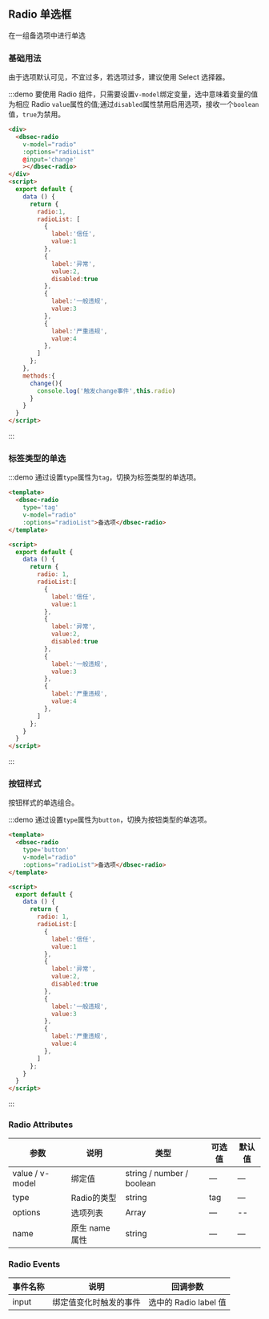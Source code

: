 ## Radio 单选框

在一组备选项中进行单选

### 基础用法

由于选项默认可见，不宜过多，若选项过多，建议使用 Select 选择器。

:::demo 要使用 Radio 组件，只需要设置`v-model`绑定变量，选中意味着变量的值为相应 Radio `value`属性的值;通过`disabled`属性禁用启用选项，接收一个`boolean`值，`true`为禁用。

```html
<div>
  <dbsec-radio 
    v-model="radio" 
    :options="radioList"
    @input='change'
    ></dbsec-radio>
</div>
<script>
  export default {
    data () {
      return {
        radio:1,
        radioList: [
          {
            label:'信任',
            value:1
          },
          {
            label:'异常',
            value:2,
            disabled:true
          },
          {
            label:'一般违规',
            value:3
          },
          {
            label:'严重违规',
            value:4
          },
        ]
      };
    },
    methods:{
      change(){
        console.log('触发change事件',this.radio)
      }
    }
  }
</script>
```
:::

 ### 标签类型的单选
:::demo 通过设置`type`属性为`tag`，切换为标签类型的单选项。
```html
<template>
  <dbsec-radio
    type='tag'
    v-model="radio"
    :options="radioList">备选项</dbsec-radio>
</template>

<script>
  export default {
    data () {
      return {
        radio: 1,
        radioList:[
          {
            label:'信任',
            value:1
          },
          {
            label:'异常',
            value:2,
            disabled:true
          },
          {
            label:'一般违规',
            value:3
          },
          {
            label:'严重违规',
            value:4
          },
        ]
      };
    }
  }
</script>
```
:::
### 按钮样式

按钮样式的单选组合。

:::demo 通过设置`type`属性为`button`，切换为按钮类型的单选项。
```html
<template>
  <dbsec-radio
    type='button'
    v-model="radio"
    :options="radioList">备选项</dbsec-radio>
</template>

<script>
  export default {
    data () {
      return {
        radio: 1,
        radioList:[
          {
            label:'信任',
            value:1
          },
          {
            label:'异常',
            value:2,
            disabled:true
          },
          {
            label:'一般违规',
            value:3
          },
          {
            label:'严重违规',
            value:4
          },
        ]
      };
    }
  }
</script>
```
:::
<!--
### 单选框组

适用于在多个互斥的选项中选择的场景

:::demo 结合`el-radio-group`元素和子元素`el-radio`可以实现单选组，在`el-radio-group`中绑定`v-model`，在`el-radio`中设置好`label`即可，无需再给每一个`el-radio`绑定变量，另外，还提供了`change`事件来响应变化，它会传入一个参数`value`。

```html
<template>
  <el-radio-group v-model="radio">
    <el-radio :label="3">备选项</el-radio>
    <el-radio :label="6">备选项</el-radio>
    <el-radio :label="9">备选项</el-radio>
  </el-radio-group>
</template>

<script>
  export default {
    data () {
      return {
        radio: 3
      };
    }
  }
</script>
```
:::

### 按钮样式

按钮样式的单选组合。

:::demo 只需要把`el-radio`元素换成`el-radio-button`元素即可，此外，Element 还提供了`size`属性。
```html
<template>
  <div>
    <el-radio-group v-model="radio1">
      <el-radio-button label="上海"></el-radio-button>
      <el-radio-button label="北京"></el-radio-button>
      <el-radio-button label="广州"></el-radio-button>
      <el-radio-button label="深圳"></el-radio-button>
    </el-radio-group>
  </div>
  <div style="margin-top: 20px">
    <el-radio-group v-model="radio2" size="medium">
      <el-radio-button label="上海" ></el-radio-button>
      <el-radio-button label="北京"></el-radio-button>
      <el-radio-button label="广州"></el-radio-button>
      <el-radio-button label="深圳"></el-radio-button>
    </el-radio-group>
  </div>
  <div style="margin-top: 20px">
    <el-radio-group v-model="radio3" size="small">
      <el-radio-button label="上海"></el-radio-button>
      <el-radio-button label="北京" disabled ></el-radio-button>
      <el-radio-button label="广州"></el-radio-button>
      <el-radio-button label="深圳"></el-radio-button>
    </el-radio-group>
  </div>
  <div style="margin-top: 20px">
    <el-radio-group v-model="radio4" disabled size="mini">
      <el-radio-button label="上海"></el-radio-button>
      <el-radio-button label="北京"></el-radio-button>
      <el-radio-button label="广州"></el-radio-button>
      <el-radio-button label="深圳"></el-radio-button>
    </el-radio-group>
  </div>
</template>

<script>
  export default {
    data () {
      return {
        radio1: '上海',
        radio2: '上海',
        radio3: '上海',
        radio4: '上海'
      };
    }
  }
</script>
```
:::

### 带有边框

:::demo 设置`border`属性可以渲染为带有边框的单选框。
```html
<template>
  <div>
    <el-radio v-model="radio1" label="1" border>备选项1</el-radio>
    <el-radio v-model="radio1" label="2" border>备选项2</el-radio>
  </div>
  <div style="margin-top: 20px">
    <el-radio v-model="radio2" label="1" border size="medium">备选项1</el-radio>
    <el-radio v-model="radio2" label="2" border size="medium">备选项2</el-radio>
  </div>
  <div style="margin-top: 20px">
    <el-radio-group v-model="radio3" size="small">
      <el-radio label="1" border>备选项1</el-radio>
      <el-radio label="2" border disabled>备选项2</el-radio>
    </el-radio-group>
  </div>
  <div style="margin-top: 20px">
    <el-radio-group v-model="radio4" size="mini" disabled>
      <el-radio label="1" border>备选项1</el-radio>
      <el-radio label="2" border>备选项2</el-radio>
    </el-radio-group>
  </div>
</template>

<script>
  export default {
    data () {
      return {
        radio1: '1',
        radio2: '1',
        radio3: '1',
        radio4: '1'
      };
    }
  }
</script>
```
::: -->

### Radio Attributes
| 参数      | 说明    | 类型      | 可选值       | 默认值   |
|---------- |-------- |---------- |-------------  |-------- |
| value / v-model | 绑定值 | string / number / boolean | — | — |
| type     | Radio的类型   | string     |       tag        |      —   |
| options  | 选项列表    | Array   | — | --   |
| name | 原生 name 属性 | string    |      —         |     —    |

### Radio Events
| 事件名称 | 说明 | 回调参数 |
|---------- |-------- |---------- |
| input  | 绑定值变化时触发的事件 |  选中的 Radio label 值  |

